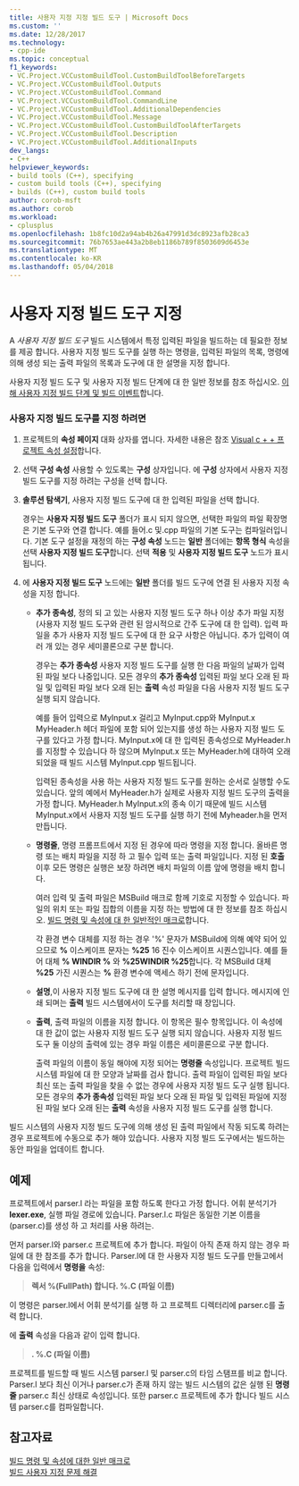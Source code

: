 ```yaml
---
title: 사용자 지정 지정 빌드 도구 | Microsoft Docs
ms.custom: ''
ms.date: 12/28/2017
ms.technology:
- cpp-ide
ms.topic: conceptual
f1_keywords:
- VC.Project.VCCustomBuildTool.CustomBuildToolBeforeTargets
- VC.Project.VCCustomBuildTool.Outputs
- VC.Project.VCCustomBuildTool.Command
- VC.Project.VCCustomBuildTool.CommandLine
- VC.Project.VCCustomBuildTool.AdditionalDependencies
- VC.Project.VCCustomBuildTool.Message
- VC.Project.VCCustomBuildTool.CustomBuildToolAfterTargets
- VC.Project.VCCustomBuildTool.Description
- VC.Project.VCCustomBuildTool.AdditionalInputs
dev_langs:
- C++
helpviewer_keywords:
- build tools (C++), specifying
- custom build tools (C++), specifying
- builds (C++), custom build tools
author: corob-msft
ms.author: corob
ms.workload:
- cplusplus
ms.openlocfilehash: 1b8fc10d2a94ab4b26a47991d3dc8923afb28ca3
ms.sourcegitcommit: 76b7653ae443a2b8eb1186b789f8503609d6453e
ms.translationtype: MT
ms.contentlocale: ko-KR
ms.lasthandoff: 05/04/2018
---
```

# <a name="specify-custom-build-tools"></a>사용자 지정 빌드 도구 지정

A *사용자 지정 빌드 도구* 빌드 시스템에서 특정 입력된 파일을 빌드하는 데 필요한 정보를 제공 합니다. 사용자 지정 빌드 도구를 실행 하는 명령을, 입력된 파일의 목록, 명령에 의해 생성 되는 출력 파일의 목록과 도구에 대 한 설명을 지정 합니다.

사용자 지정 빌드 도구 및 사용자 지정 빌드 단계에 대 한 일반 정보를 참조 하십시오. [이해 사용자 지정 빌드 단계 및 빌드 이벤트](../ide/understanding-custom-build-steps-and-build-events.md)합니다.

### <a name="to-specify-a-custom-build-tool"></a>사용자 지정 빌드 도구를 지정 하려면

1. 프로젝트의 **속성 페이지** 대화 상자를 엽니다. 자세한 내용은 참조 [Visual c + + 프로젝트 속성 설정](../ide/working-with-project-properties.md)합니다.

1. 선택 **구성 속성** 사용할 수 있도록는 **구성** 상자입니다. 에 **구성** 상자에서 사용자 지정 빌드 도구를 지정 하려는 구성을 선택 합니다.

1. **솔루션 탐색기**, 사용자 지정 빌드 도구에 대 한 입력된 파일을 선택 합니다.

   경우는 **사용자 지정 빌드 도구** 폴더가 표시 되지 않으면, 선택한 파일의 파일 확장명은 기본 도구와 연결 합니다. 예를 들어.c 및.cpp 파일의 기본 도구는 컴파일러입니다. 기본 도구 설정을 재정의 하는 **구성 속성** 노드는 **일반** 폴더에는 **항목 형식** 속성을 선택 **사용자 지정 빌드 도구**합니다. 선택 **적용** 및 **사용자 지정 빌드 도구** 노드가 표시 됩니다.

1. 에 **사용자 지정 빌드 도구** 노드에는 **일반** 폴더를 빌드 도구에 연결 된 사용자 지정 속성을 지정 합니다.

   - **추가 종속성**, 정의 되 고 있는 사용자 지정 빌드 도구 하나 이상 추가 파일 지정 (사용자 지정 빌드 도구와 관련 된 암시적으로 간주 도구에 대 한 입력). 입력 파일을 추가 사용자 지정 빌드 도구에 대 한 요구 사항은 아닙니다. 추가 입력이 여러 개 있는 경우 세미콜론으로 구분 합니다.

      경우는 **추가 종속성** 사용자 지정 빌드 도구를 실행 한 다음 파일의 날짜가 입력된 파일 보다 나중입니다. 모든 경우의 **추가 종속성** 입력된 파일 보다 오래 된 파일 및 입력된 파일 보다 오래 된는 **출력** 속성 파일을 다음 사용자 지정 빌드 도구 실행 되지 않습니다.

      예를 들어 입력으로 MyInput.x 걸리고 MyInput.cpp와 MyInput.x MyHeader.h 헤더 파일에 포함 되어 있는지를 생성 하는 사용자 지정 빌드 도구를 있다고 가정 합니다. MyInput.x에 대 한 입력된 종속성으로 MyHeader.h를 지정할 수 있습니다 하 않으며 MyInput.x 또는 MyHeader.h에 대하여 오래 되었을 때 빌드 시스템 MyInput.cpp 빌드됩니다.

      입력된 종속성을 사용 하는 사용자 지정 빌드 도구를 원하는 순서로 실행할 수도 있습니다. 앞의 예에서 MyHeader.h가 실제로 사용자 지정 빌드 도구의 출력을 가정 합니다. MyHeader.h MyInput.x의 종속 이기 때문에 빌드 시스템 MyInput.x에서 사용자 지정 빌드 도구를 실행 하기 전에 Myheader.h을 먼저 만듭니다.

   - **명령줄**, 명령 프롬프트에서 지정 된 경우에 따라 명령을 지정 합니다. 올바른 명령 또는 배치 파일을 지정 하 고 필수 입력 또는 출력 파일입니다. 지정 된 **호출** 이후 모든 명령은 실행은 보장 하려면 배치 파일의 이름 앞에 명령을 배치 합니다.

      여러 입력 및 출력 파일은 MSBuild 매크로 함께 기호로 지정할 수 있습니다. 파일의 위치 또는 파일 집합의 이름을 지정 하는 방법에 대 한 정보를 참조 하십시오. [빌드 명령 및 속성에 대 한 일반적인 매크로](../ide/common-macros-for-build-commands-and-properties.md)합니다.

      각 환경 변수 대체를 지정 하는 경우 '%' 문자가 MSBuild에 의해 예약 되어 있으므로 **%** 이스케이프 문자는 **%25** 16 진수 이스케이프 시퀀스입니다. 예를 들어 대체 **% WINDIR %** 와 **%25WINDIR %25**합니다. 각 MSBuild 대체 **%25** 가진 시퀀스는 **%** 환경 변수에 액세스 하기 전에 문자입니다.

   - **설명**,이 사용자 지정 빌드 도구에 대 한 설명 메시지를 입력 합니다. 메시지에 인쇄 되며는 **출력** 빌드 시스템에서이 도구를 처리할 때 창입니다.

   - **출력**, 출력 파일의 이름을 지정 합니다. 이 항목은 필수 항목입니다. 이 속성에 대 한 값이 없는 사용자 지정 빌드 도구 실행 되지 않습니다. 사용자 지정 빌드 도구 둘 이상의 출력에 있는 경우 파일 이름은 세미콜론으로 구분 합니다.

      출력 파일의 이름이 동일 해야에 지정 되어는 **명령줄** 속성입니다. 프로젝트 빌드 시스템 파일에 대 한 모양과 날짜를 검사 합니다. 출력 파일이 입력된 파일 보다 최신 또는 출력 파일을 찾을 수 없는 경우에 사용자 지정 빌드 도구 실행 됩니다. 모든 경우의 **추가 종속성** 입력된 파일 보다 오래 된 파일 및 입력된 파일에 지정 된 파일 보다 오래 된는 **출력** 속성을 사용자 지정 빌드 도구를 실행 합니다.

빌드 시스템의 사용자 지정 빌드 도구에 의해 생성 된 출력 파일에서 작동 되도록 하려는 경우 프로젝트에 수동으로 추가 해야 있습니다. 사용자 지정 빌드 도구에서는 빌드하는 동안 파일을 업데이트 합니다.

## <a name="example"></a>예제

프로젝트에서 parser.l 라는 파일을 포함 하도록 한다고 가정 합니다. 어휘 분석기가 **lexer.exe**, 실행 파일 경로에 있습니다. Parser.l.c 파일은 동일한 기본 이름을 (parser.c)를 생성 하 고 처리를 사용 하려는.

먼저 parser.l와 parser.c 프로젝트에 추가 합니다. 파일이 아직 존재 하지 않는 경우 파일에 대 한 참조를 추가 합니다. Parser.l에 대 한 사용자 지정 빌드 도구를 만들고에서 다음을 입력에서 **명령을** 속성:

> **렉서 %(FullPath) 합니다. \%.C (파일 이름)**

이 명령은 parser.l에서 어휘 분석기를 실행 하 고 프로젝트 디렉터리에 parser.c를 출력 합니다.

에 **출력** 속성을 다음과 같이 입력 합니다.

> **. \%.C (파일 이름)**

프로젝트를 빌드할 때 빌드 시스템 parser.l 및 parser.c의 타임 스탬프를 비교 합니다. Parser.l 보다 최신 이거나 parser.c가 존재 하지 않는 빌드 시스템의 값은 실행 된 **명령줄** parser.c 최신 상태로 속성입니다. 또한 parser.c 프로젝트에 추가 합니다 빌드 시스템 parser.c를 컴파일합니다.

## <a name="see-also"></a>참고자료

[빌드 명령 및 속성에 대한 일반 매크로](../ide/common-macros-for-build-commands-and-properties.md)  
[빌드 사용자 지정 문제 해결](../ide/troubleshooting-build-customizations.md)  
